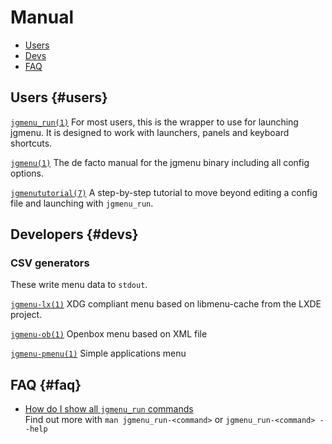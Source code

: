 # Manual

- [Users](#users)
- [Devs](#devs)
- [FAQ](#faq)


## Users {#users}

[`jgmenu_run(1)`](jgmenu_run.1.html) For most users, this is the wrapper to
use for launching jgmenu. It is designed to work with launchers, panels and
keyboard shortcuts.

[`jgmenu(1)`](jgmenu.1.html) The de facto manual for the jgmenu binary
including all config options.

[`jgmenututorial(7)`](jgmenututorial.7.html) A step-by-step tutorial to move
beyond editing a config file and launching with `jgmenu_run`.

## Developers {#devs}

### CSV generators

These write menu data to `stdout`.

[`jgmenu-lx(1)`](jgmenu-lx.1.html) XDG compliant menu based on
libmenu-cache from the LXDE project.

[`jgmenu-ob(1)`](jgmenu-ob.1.html) Openbox menu based on XML file

[`jgmenu-pmenu(1)`](jgmenu-pmenu.1.html) Simple applications menu

## FAQ {#faq}

- [How do I show all `jgmenu_run` commands](jgmenu_run.1.html#examples)  
  Find out more with `man jgmenu_run-<command>` or
  `jgmenu_run-<command> --help`

